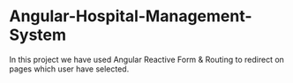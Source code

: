 # Angular-Hospital-Management-System
In this project we have used Angular Reactive Form &amp; Routing to redirect on pages which user have selected.
